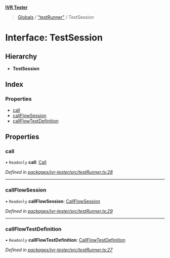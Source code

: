 **[IVR Tester](../README.md)**

> [Globals](../README.md) / ["testRunner"](../modules/_testrunner_.md) / TestSession

# Interface: TestSession

## Hierarchy

* **TestSession**

## Index

### Properties

* [call](_testrunner_.testsession.md#call)
* [callFlowSession](_testrunner_.testsession.md#callflowsession)
* [callFlowTestDefinition](_testrunner_.testsession.md#callflowtestdefinition)

## Properties

### call

• `Readonly` **call**: [Call](_call_call_.call.md)

*Defined in [packages/ivr-tester/src/testRunner.ts:28](https://github.com/SketchingDev/ivr-tester/blob/e17074e/packages/ivr-tester/src/testRunner.ts#L28)*

___

### callFlowSession

• `Readonly` **callFlowSession**: [CallFlowSession](../modules/_testing_test_callflowtestdefinition_.md#callflowsession)

*Defined in [packages/ivr-tester/src/testRunner.ts:29](https://github.com/SketchingDev/ivr-tester/blob/e17074e/packages/ivr-tester/src/testRunner.ts#L29)*

___

### callFlowTestDefinition

• `Readonly` **callFlowTestDefinition**: [CallFlowTestDefinition](_testing_test_callflowtestdefinition_.callflowtestdefinition.md)

*Defined in [packages/ivr-tester/src/testRunner.ts:27](https://github.com/SketchingDev/ivr-tester/blob/e17074e/packages/ivr-tester/src/testRunner.ts#L27)*
